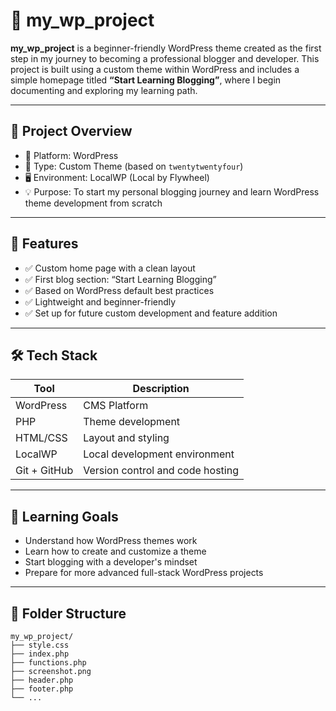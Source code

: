 # 📝 my_wp_project

**my_wp_project** is a beginner-friendly WordPress theme created as the first step in my journey to becoming a professional blogger and developer. This project is built using a custom theme within WordPress and includes a simple homepage titled **“Start Learning Blogging”**, where I begin documenting and exploring my learning path.

---

## 📌 Project Overview

- 🧩 Platform: WordPress
- 🎨 Type: Custom Theme (based on `twentytwentyfour`)
- 🖥️ Environment: LocalWP (Local by Flywheel)
- 💡 Purpose: To start my personal blogging journey and learn WordPress theme development from scratch

---

## 🚀 Features

- ✅ Custom home page with a clean layout
- ✅ First blog section: “Start Learning Blogging”
- ✅ Based on WordPress default best practices
- ✅ Lightweight and beginner-friendly
- ✅ Set up for future custom development and feature addition

---

## 🛠️ Tech Stack

| Tool          | Description                          |
|---------------|--------------------------------------|
| WordPress     | CMS Platform                         |
| PHP           | Theme development                    |
| HTML/CSS      | Layout and styling                   |
| LocalWP       | Local development environment        |
| Git + GitHub  | Version control and code hosting     |

---

## 🌱 Learning Goals

- Understand how WordPress themes work
- Learn how to create and customize a theme
- Start blogging with a developer's mindset
- Prepare for more advanced full-stack WordPress projects

---

## 📂 Folder Structure

```plaintext
my_wp_project/
├── style.css
├── index.php
├── functions.php
├── screenshot.png
├── header.php
├── footer.php
└── ...
